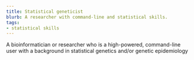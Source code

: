 ```yaml
---
title: Statistical geneticist
blurb: A researcher with command-line and statistical skills.
tags:
- statistical skills
---
```

A bioinformatician or researcher who is a high-powered, command-line user with a background in statistical genetics and/or genetic epidemiology
